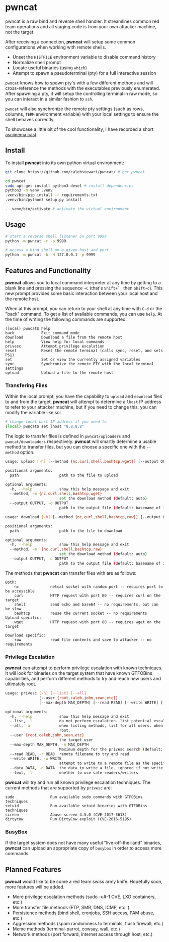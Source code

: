 # pwncat

pwncat is a raw bind and reverse shell handler. It streamlines common red team 
operations and all staging code is from your own attacker machine, not the target.

After receiving a connection, **pwncat** will setup some
common configurations when working with remote shells.

- Unset the `HISTFILE` environment variable to disable command history
- Normalize shell prompt
- Locate useful binaries (using `which`)
- Attempt to spawn a pseudoterminal (pty) for a full interactive session

`pwncat` knows how to spawn pty's with a few different methods and will
cross-reference the methods with the executables previously enumerated. After
spawning a pty, it will setup the controlling terminal in raw mode, so you can
interact in a similar fashion to `ssh`. 

`pwncat` will also synchronize the remote pty settings (such as rows, columns,
`TERM` environment variable) with your local settings to ensure the shell
behaves correctly.

To showcase a little bit of the cool functionality, I have recorded a short
[asciinema cast](https://asciinema.org/a/YFF84YCJfp9tQHhTuGkA2PJ4T).

## Install

To install **pwncat** into its own python virtual environment:

``` bash
git clone https://github.com/calebstewart/pwncat/ # get pwncat

cd pwncat
sudo apt-get install python3-devel # install dependencies
python3 -m venv .venv
.venv/bin/pip install -r requirements.txt
.venv/bin/python3 setup.py install

. .venv/bin/activate # activate the virtual environment
```

## Usage

```bash
# start a reverse shell listener on port 9999
python -m pwncat -r -p 9999
```

```bash
# access a bind shell on a given host and port
python -m pwncat -b -H 127.0.0.1 -p 9999
```

## Features and Functionality

**pwncat** allows you to local command interpreter at any time by getting to a blank
line and pressing the sequence `~C` (that's ``Shift+` `` then `Shift+c`). This new
prompt provides some basic interaction between your local host and the remote
host.

When at this prompt, you can return to your shell at any time with `C-d` or the
"back" command. To get a list of available commands, you can use `help`. At the
time of writing the following commands are supported:

```
(local) pwncat$ help                                                  
back            Exit command mode 
download        Download a file from the remote host 
help            View help for local commands 
privesc         Attempt privilege escalation 
reset           Reset the remote terminal (calls sync, reset, and sets PS1) 
set             Set or view the currently assigned variables 
sync            Synchronize the remote PTY with the local terminal settings 
upload          Upload a file to the remote host
```

### Transfering Files

Within the local prompt, you have the capability to `upload` and 
`download` files to and from the target. **pwncat** will attempt to
determine a `lhost` IP address to refer to your attacker machine, but if you
need to change this, you can modify the variable like so:

```bash
# change local host IP address if you need to
(local) pwncat$ set lhost "8.8.8.8"
```

The logic to transfer files is defined in `pwncat/uploaders` and 
`pwncat/downloaders` respectively. **pwncat** will smartly determine a usable
method to transfer files, but you can choose a specific one with the 
`--method` option.

```bash
usage: upload [-h] [--method {nc,curl,shell,bashtcp,wget}] [--output OUTPUT] path

positional arguments:
  path                  path to the file to upload

optional arguments:
  -h, --help            show this help message and exit
  --method, -m {nc,curl,shell,bashtcp,wget}
                        set the download method (default: auto)
  --output OUTPUT, -o OUTPUT
                        path to the output file (default: basename of input)
```

```bash
usage: download [-h] [--method {nc,curl,shell,bashtcp,raw}] [--output OUTPUT] path

positional arguments:
  path                  path to the file to download

optional arguments:
  -h, --help            show this help message and exit
  --method, -m  {nc,curl,shell,bashtcp,raw}
                        set the download method (default: auto)
  --output OUTPUT, -o OUTPUT
                        path to the output file (default: basename of input)
```

The methods that **pwncat** can transfer files with are as follows:

```
Both:
	nc 				netcat socket with random port -- requires port to be accessible
	curl 			HTTP request with port 80 -- requires curl on the target
	shell 			send echo and base64 -- no requirements, but can be slow
	bashtcp 		reuse the current socket -- no requirements
Upload specific:
	wget 			HTTP request with port 80 -- requires wget on the target

Download specific:
	raw 			read file contents and save to attacker -- no requirements
```

### Privilege Escalation

**pwncat** can attempt to perform privilege escalation with known techniques.
It will look for binaries on the target system that have known GTFOBins 
capabilities, and perform different methods to try and reach new users and
ultimately root.

```bash
usage: privesc [-h] [--list] [--all]
               [--user {root,caleb,john,sean,etc}]
               [--max-depth MAX_DEPTH] [--read READ] [--write WRITE] [--data DATA] [--text]

optional arguments:
  -h, --help            show this help message and exit
  --list, -l            do not perform escalation. list potential escalation methods
  --all, -a             when listing methods, list for all users. when escalating, escalate to
                        root.
  --user {root,caleb,john,sean,etc}
                        the target user
  --max-depth MAX_DEPTH, -m MAX_DEPTH
                        Maximum depth for the privesc search (default: no maximum)
  --read READ, -r READ  remote filename to try and read
  --write WRITE, -w WRITE
                        attempt to write to a remote file as the specified user
  --data DATA, -d DATA  the data to write a file. ignored if not write mode
  --text, -t            whether to use safe readers/writers
```

**pwncat** will try and run all known privilege escalation techniques.
The current methods that are supported by `privesc` are:

```
sudo 				Run available sudo commands with GTFOBins techniques
setuid 				Run available setuid binaries with GTFOBins techniques
screen 				Abuse screen-4.5.0 (CVE-2017-5618)
dirtycow 			Run DirtyCow exploit (CVE-2016-5195)
```

### BusyBox

If the target system does not have many useful "live-off-the-land" binaries,
**pwncat** can upload an appropriate copy of `busybox` in order to access more
commands. 

## Planned Features

**pwncat** would like to be come a red team swiss army knife. Hopefully soon,
more features will be added.

* More privilege escalation methods (sudo -u#-1 CVE, LXD containers, etc.)
* More transfer file methods (FTP, SMB, DNS, ICMP, etc. )
* Persistence methods (bind shell, cronjobs, SSH access, PAM abuse, etc.)
* Aggression methods (spam randomness to terminals, flush firewall, etc.)
* Meme methods (terminal-parrot, cowsay, wall, etc.)
* Network methods (port forward, internet access through host, etc.)

